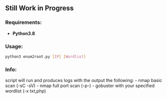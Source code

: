 ## Still Work in Progress

### Requirements:
- **Python3.8**

### Usage:
```bash
python3 enum2root.py [IP] [Wordlist]
```
### Info:
script will run and produces logs with the output the following:
	- nmap basic scan (-sC -sV)
	- nmap full port scan (-p-)
	- gobuster with your specified wordlist (-x txt,php)

